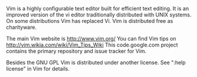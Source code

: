 Vim is a highly configurable text editor built for efficient text editing. It is an improved version of the vi editor traditionally distributed with UNIX systems.  On some distributions Vim has replaced Vi. Vim is distributed free as charityware.

The main Vim website is http://www.vim.org/
You can find Vim tips on http://vim.wikia.com/wiki/Vim_Tips_Wiki
This code.google.com project contains the primary repository and issue tracker for Vim.

Besides the GNU GPL Vim is distributed under another license.  See ":help license" in Vim for details.